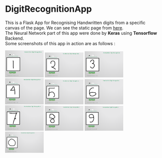 # DigitRecognitionApp
<p>This is a Flask App for Recognising Handwritten digits from a specific canvas of the page. We can see the static page from <a href="https://nazmulshuvo03.github.io/DigitRecognitionApp/">here</a>.<br>
The Neural Network part of this app were done by <B>Keras</B> using <B>Tensorflow</B> Backend.<br>
Some screenshots of this app in action are as follows : </p>

<img src="https://github.com/nazmulshuvo03/DigitRecognitionApp/blob/master/screenshots/handwritten_digits_screenshot01.png" width="25%" height="25%">
<img src="https://github.com/nazmulshuvo03/DigitRecognitionApp/blob/master/screenshots/handwritten_digits_screenshot02.png" width="25%" height="25%">
<img src="https://github.com/nazmulshuvo03/DigitRecognitionApp/blob/master/screenshots/handwritten_digits_screenshot03.png" width="25%" height="25%">
<img src="https://github.com/nazmulshuvo03/DigitRecognitionApp/blob/master/screenshots/handwritten_digits_screenshot04.png" width="25%" height="25%">
<img src="https://github.com/nazmulshuvo03/DigitRecognitionApp/blob/master/screenshots/handwritten_digits_screenshot05.png" width="25%" height="25%">
<img src="https://github.com/nazmulshuvo03/DigitRecognitionApp/blob/master/screenshots/handwritten_digits_screenshot06.png" width="25%" height="25%">
<img src="https://github.com/nazmulshuvo03/DigitRecognitionApp/blob/master/screenshots/handwritten_digits_screenshot07.png" width="25%" height="25%">
<img src="https://github.com/nazmulshuvo03/DigitRecognitionApp/blob/master/screenshots/handwritten_digits_screenshot08.png" width="25%" height="25%">
<img src="https://github.com/nazmulshuvo03/DigitRecognitionApp/blob/master/screenshots/handwritten_digits_screenshot09.png" width="25%" height="25%">
<img src="https://github.com/nazmulshuvo03/DigitRecognitionApp/blob/master/screenshots/handwritten_digits_screenshot00.png" width="25%" height="25%">
